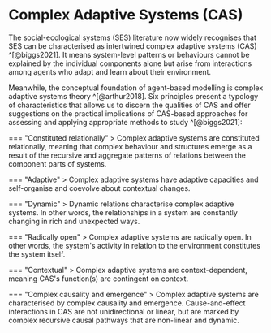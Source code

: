 # Complex Adaptive Systems (CAS)

The social-ecological systems (SES) literature now widely recognises that SES can be characterised as intertwined complex adaptive systems (CAS) ^[@biggs2021]. It means system-level patterns or behaviours cannot be explained by the individual components alone but arise from interactions among agents who adapt and learn about their environment.

Meanwhile, the conceptual foundation of agent-based modelling is complex adaptive systems theory ^[@arthur2018]. Six principles present a typology of characteristics that allows us to discern the qualities of CAS and offer suggestions on the practical implications of CAS-based approaches for assessing and applying appropriate methods to study ^[@biggs2021]:

=== "Constituted relationally"
	> Complex adaptive systems are constituted relationally, meaning that complex behaviour and structures emerge as a result of the recursive and aggregate patterns of relations between the component parts of systems.

=== "Adaptive"
	> Complex adaptive systems have adaptive capacities and self-organise and coevolve about contextual changes.

=== "Dynamic"
	> Dynamic relations characterise complex adaptive systems. In other words, the relationships in a system are constantly changing in rich and unexpected ways.

=== "Radically open"
	> Complex adaptive systems are radically open. In other words, the system's activity in relation to the environment constitutes the system itself.

=== "Contextual"
	> Complex adaptive systems are context-dependent, meaning CAS's function(s) are contingent on context.

=== "Complex causality and emergence"
	> Complex adaptive systems are characterised by complex causality and emergence. Cause-and-effect interactions in CAS are not unidirectional or linear, but are marked by complex recursive causal pathways that are non-linear and dynamic.
